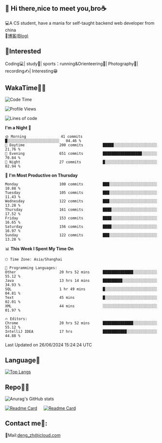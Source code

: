 👋 Hi there,nice to meet you,bro☕
---
💻A CS student, have a mania for self-taught backend web developer from china   
📌[博客(Blog)](https://github.com/HealUP/MyBlog)

 <!-- waka-box start -->
 <!-- waka-box end -->
 
🧲**Interested**
--
Coding💻| study📖| sports：running&Orienteering🏃‍| Photography📸| recording✍️| Interesting😁

WakaTime👨‍💻
---
<!--START_SECTION:waka-->
![Code Time](http://img.shields.io/badge/Code%20Time-1%2C360%20hrs%2027%20mins-blue)

![Profile Views](http://img.shields.io/badge/Profile%20Views-2-blue)

![Lines of code](https://img.shields.io/badge/From%20Hello%20World%20I%27ve%20Written-205.0%20thousand%20lines%20of%20code-blue)

**I'm a Night 🦉** 

```text
🌞 Morning                41 commits          █░░░░░░░░░░░░░░░░░░░░░░░░   04.46 % 
🌆 Daytime                200 commits         █████░░░░░░░░░░░░░░░░░░░░   21.76 % 
🌃 Evening                651 commits         ██████████████████░░░░░░░   70.84 % 
🌙 Night                  27 commits          █░░░░░░░░░░░░░░░░░░░░░░░░   02.94 % 
```
📅 **I'm Most Productive on Thursday** 

```text
Monday                   100 commits         ███░░░░░░░░░░░░░░░░░░░░░░   10.88 % 
Tuesday                  105 commits         ███░░░░░░░░░░░░░░░░░░░░░░   11.43 % 
Wednesday                122 commits         ███░░░░░░░░░░░░░░░░░░░░░░   13.28 % 
Thursday                 161 commits         ████░░░░░░░░░░░░░░░░░░░░░   17.52 % 
Friday                   153 commits         ████░░░░░░░░░░░░░░░░░░░░░   16.65 % 
Saturday                 156 commits         ████░░░░░░░░░░░░░░░░░░░░░   16.97 % 
Sunday                   122 commits         ███░░░░░░░░░░░░░░░░░░░░░░   13.28 % 
```


📊 **This Week I Spent My Time On** 

```text
🕑︎ Time Zone: Asia/Shanghai

💬 Programming Languages: 
Other                    20 hrs 52 mins      ██████████████░░░░░░░░░░░   55.12 % 
Java                     13 hrs 14 mins      █████████░░░░░░░░░░░░░░░░   34.93 % 
SQL                      1 hr 49 mins        █░░░░░░░░░░░░░░░░░░░░░░░░   04.81 % 
Text                     45 mins             █░░░░░░░░░░░░░░░░░░░░░░░░   02.01 % 
XML                      44 mins             ░░░░░░░░░░░░░░░░░░░░░░░░░   01.97 % 

🔥 Editors: 
Chrome                   20 hrs 52 mins      ██████████████░░░░░░░░░░░   55.12 % 
IntelliJ IDEA            17 hrs              ███████████░░░░░░░░░░░░░░   44.88 % 
```


 Last Updated on 26/06/2024 15:24:24 UTC
<!--END_SECTION:waka-->

Language🚀
---
[![Top Langs](https://github-readme-stats.vercel.app/api/top-langs/?username=HealUP&layout=compact&hide_border=true)](https://github.com/HealUP)

Repo🧑‍💻
---
![Anurag's GitHub stats](https://github-readme-stats.vercel.app/api?username=HealUP&count_private=true&show_icons=true&theme=gruvbox&hide_border=true) 

[![Readme Card](https://github-readme-stats.vercel.app/api/pin/?username=HealUP&repo=InternetEy&theme=transparent)](https://github.com/HealUP/InternetEy) &emsp;
[![Readme Card](https://github-readme-stats.vercel.app/api/pin/?username=HealUP&repo=CampusExperience&theme=transparent)](https://github.com/HealUP/CampusExperience)


Contact me📱:
---
📮Mail:deng_zh@icloud.com  
